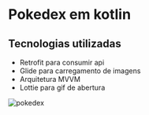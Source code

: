 # Pokedex em kotlin

## Tecnologias utilizadas
- Retrofit para consumir api
- Glide para carregamento de imagens
- Arquitetura MVVM
- Lottie para gif de abertura

![pokedex](https://github.com/tidenis/pokedex/blob/test/pokedex.gif)
